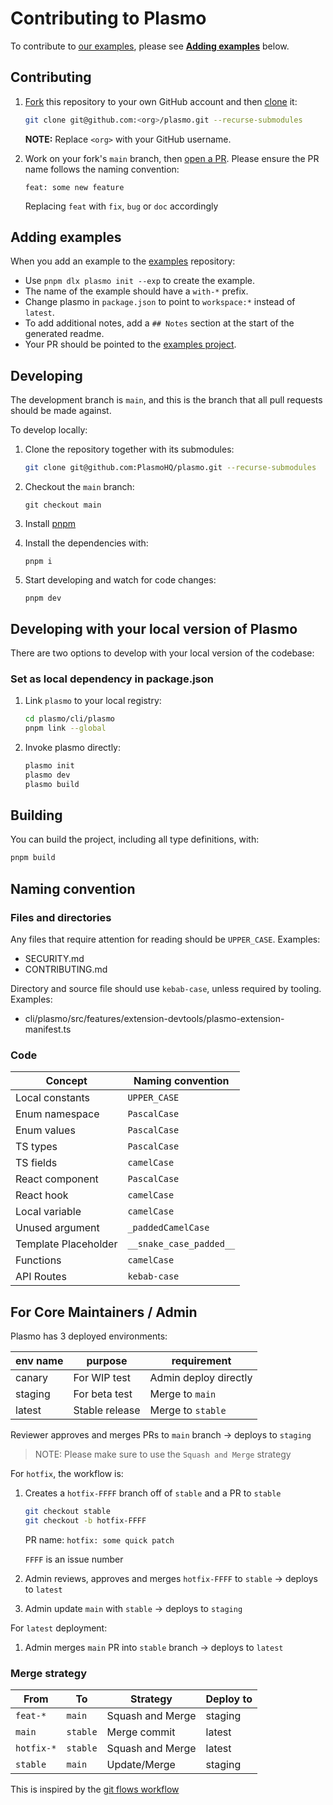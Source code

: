 # Contributing to Plasmo

To contribute to [our examples](https://github.com/PlasmoHQ/examples/), please see **[Adding examples](#adding-examples)** below.

## Contributing

1. [Fork](https://help.github.com/articles/fork-a-repo/) this repository to your own GitHub account and then [clone](https://help.github.com/articles/cloning-a-repository/) it:

   ```bash
   git clone git@github.com:<org>/plasmo.git --recurse-submodules
   ```

   **NOTE:** Replace `<org>` with your GitHub username.

1. Work on your fork's `main` branch, then [open a PR](https://github.com/PlasmoHQ/plasmo/compare). Please ensure the PR name follows the naming convention:

   `feat: some new feature`

   Replacing `feat` with `fix`, `bug` or `doc` accordingly

## Adding examples

When you add an example to the [examples](https://github.com/PlasmoHQ/examples/) repository:

- Use `pnpm dlx plasmo init --exp` to create the example.
- The name of the example should have a `with-*` prefix.
- Change plasmo in `package.json` to point to `workspace:*` instead of `latest`.
- To add additional notes, add a `## Notes` section at the start of the generated readme.
- Your PR should be pointed to the [examples project](https://github.com/PlasmoHQ/examples/).

## Developing

The development branch is `main`, and this is the branch that all pull
requests should be made against.

To develop locally:

1. Clone the repository together with its submodules:

   ```bash
   git clone git@github.com:PlasmoHQ/plasmo.git --recurse-submodules
   ```

1. Checkout the `main` branch:

   ```
   git checkout main
   ```

1. Install [pnpm](https://pnpm.io/)
1. Install the dependencies with:

   ```
   pnpm i
   ```

1. Start developing and watch for code changes:

   ```
   pnpm dev
   ```

## Developing with your local version of Plasmo

There are two options to develop with your local version of the codebase:

### Set as local dependency in package.json

1. Link `plasmo` to your local registry:

   ```sh
   cd plasmo/cli/plasmo
   pnpm link --global
   ```

2. Invoke plasmo directly:

   ```sh
   plasmo init
   plasmo dev
   plasmo build
   ```

## Building

You can build the project, including all type definitions, with:

```bash
pnpm build
```

## Naming convention

### Files and directories

Any files that require attention for reading should be `UPPER_CASE`. Examples:

- SECURITY.md
- CONTRIBUTING.md

Directory and source file should use `kebab-case`, unless required by tooling. Examples:

- cli/plasmo/src/features/extension-devtools/plasmo-extension-manifest.ts

### Code

| Concept              | Naming convention       |
| -------------------- | ----------------------- |
| Local constants      | `UPPER_CASE`            |
| Enum namespace       | `PascalCase`            |
| Enum values          | `PascalCase`            |
| TS types             | `PascalCase`            |
| TS fields            | `camelCase`             |
| React component      | `PascalCase`            |
| React hook           | `camelCase`             |
| Local variable       | `camelCase`             |
| Unused argument      | `_paddedCamelCase`      |
| Template Placeholder | `__snake_case_padded__` |
| Functions            | `camelCase`             |
| API Routes           | `kebab-case`            |

## For Core Maintainers / Admin

Plasmo has 3 deployed environments:

| env name | purpose        | requirement           |
| -------- | -------------- | --------------------- |
| canary   | For WIP test   | Admin deploy directly |
| staging  | For beta test  | Merge to `main`       |
| latest   | Stable release | Merge to `stable`     |

Reviewer approves and merges PRs to `main` branch -> deploys to `staging`

> NOTE: Please make sure to use the `Squash and Merge` strategy

For `hotfix`, the workflow is:

1. Creates a `hotfix-FFFF` branch off of `stable` and a PR to `stable`

   ```sh
   git checkout stable
   git checkout -b hotfix-FFFF
   ```

   PR name: `hotfix: some quick patch`

   `FFFF` is an issue number

1. Admin reviews, approves and merges `hotfix-FFFF` to `stable` -> deploys to `latest`
1. Admin update `main` with `stable` -> deploys to `staging`

For `latest` deployment:

1. Admin merges `main` PR into `stable` branch -> deploys to `latest`

### Merge strategy

| From       | To       | Strategy         | Deploy to |
| ---------- | -------- | ---------------- | --------- |
| `feat-*`   | `main`   | Squash and Merge | staging   |
| `main`     | `stable` | Merge commit     | latest    |
| `hotfix-*` | `stable` | Squash and Merge | latest    |
| `stable`   | `main`   | Update/Merge     | staging   |

This is inspired by the [git flows workflow](https://www.atlassian.com/git/tutorials/comparing-workflows/gitflow-workflow)

